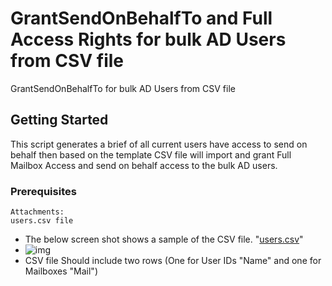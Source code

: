 # GrantSendOnBehalfTo and Full Access Rights for bulk AD Users from CSV file

GrantSendOnBehalfTo for bulk AD Users from CSV file

## Getting Started

This script generates a brief of all current users have access to send on behalf then based on the template CSV file will import and grant Full Mailbox Access and send on behalf access to the bulk AD users.

### Prerequisites

```
Attachments:
users.csv file
```

* The below screen shot shows a sample of the CSV file. "[users.csv](https://gallery.technet.microsoft.com/exchange/site/view/file/178302/1/users.csv)"
* ![img](C:\Users\XUp\Downloads\Capturess.JPG)
* CSV file Should include two rows (One for User IDs "Name" and one for Mailboxes "Mail")

